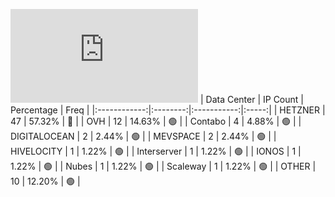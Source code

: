 ![Diagramm](https://github.com/obajay/StateSync-snapshots/blob/main/Projects/Nois/1/README.md)
| Data Center | IP Count | Percentage | Freq |
|:------------:|:--------:|:-----------:|:-----:|
| HETZNER | 47 | 57.32% | 🔴 |
| OVH | 12 | 14.63% | 🟢 |
| Contabo | 4 | 4.88% | 🟢 |
| DIGITALOCEAN | 2 | 2.44% | 🟢 |
| MEVSPACE | 2 | 2.44% | 🟢 |
| HIVELOCITY | 1 | 1.22% | 🟢 |
| Interserver | 1 | 1.22% | 🟢 |
| IONOS | 1 | 1.22% | 🟢 |
| Nubes | 1 | 1.22% | 🟢 |
| Scaleway | 1 | 1.22% | 🟢 |
| OTHER | 10 | 12.20% | 🟢 |